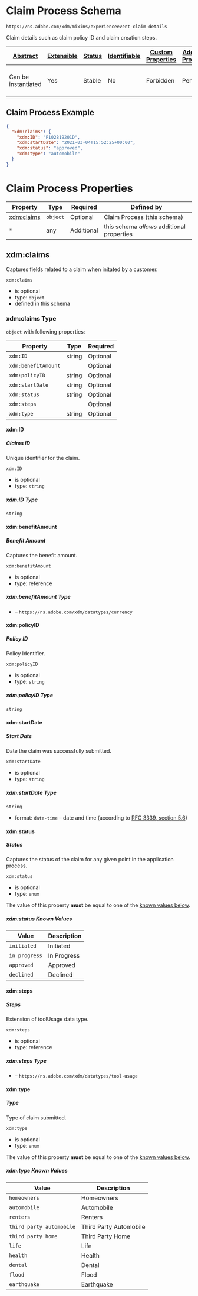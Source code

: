 
# Claim Process Schema

```
https://ns.adobe.com/xdm/mixins/experienceevent-claim-details
```

Claim details such as claim policy ID and claim creation steps.

| [Abstract](../../../../abstract.md) | [Extensible](../../../../extensions.md) | [Status](../../../../status.md) | [Identifiable](../../../../id.md) | [Custom Properties](../../../../extensions.md) | [Additional Properties](../../../../extensions.md) | Defined In |
|-------------------------------------|-----------------------------------------|---------------------------------|-----------------------------------|------------------------------------------------|----------------------------------------------------|------------|
| Can be instantiated | Yes | Stable | No | Forbidden | Permitted | [fieldgroups/experience-event/industry-verticals/experienceevent-claim-details.schema.json](fieldgroups/experience-event/industry-verticals/experienceevent-claim-details.schema.json) |

## Claim Process Example
```json
{
  "xdm:claims": {
    "xdm:ID": "P102819201D",
    "xdm:startDate": "2021-03-04T15:52:25+00:00",
    "xdm:status": "approved",
    "xdm:type": "automobile"
  }
}
```

# Claim Process Properties

| Property | Type | Required | Defined by |
|----------|------|----------|------------|
| [xdm:claims](#xdmclaims) | `object` | Optional | Claim Process (this schema) |
| `*` | any | Additional | this schema *allows* additional properties |

## xdm:claims

Captures fields related to a claim when initated by a customer.

`xdm:claims`
* is optional
* type: `object`
* defined in this schema

### xdm:claims Type


`object` with following properties:


| Property | Type | Required |
|----------|------|----------|
| `xdm:ID`| string | Optional |
| `xdm:benefitAmount`|  | Optional |
| `xdm:policyID`| string | Optional |
| `xdm:startDate`| string | Optional |
| `xdm:status`| string | Optional |
| `xdm:steps`|  | Optional |
| `xdm:type`| string | Optional |



#### xdm:ID
##### Claims ID

Unique identifier for the claim.

`xdm:ID`
* is optional
* type: `string`

##### xdm:ID Type


`string`








#### xdm:benefitAmount
##### Benefit Amount

Captures the benefit amount.

`xdm:benefitAmount`
* is optional
* type: reference

##### xdm:benefitAmount Type


* []() – `https://ns.adobe.com/xdm/datatypes/currency`







#### xdm:policyID
##### Policy ID

Policy Identifier.

`xdm:policyID`
* is optional
* type: `string`

##### xdm:policyID Type


`string`








#### xdm:startDate
##### Start Date

Date the claim was successfully submitted.

`xdm:startDate`
* is optional
* type: `string`

##### xdm:startDate Type


`string`
* format: `date-time` – date and time (according to [RFC 3339, section 5.6](http://tools.ietf.org/html/rfc3339))








#### xdm:status
##### Status

Captures the status of the claim for any given point in the application process.

`xdm:status`
* is optional
* type: `enum`

The value of this property **must** be equal to one of the [known values below](#xdmclaims-known-values).

##### xdm:status Known Values
| Value | Description |
|-------|-------------|
| `initiated` | Initiated |
| `in progress` | In Progress |
| `approved` | Approved |
| `declined` | Declined |






#### xdm:steps
##### Steps

Extension of toolUsage data type.

`xdm:steps`
* is optional
* type: reference

##### xdm:steps Type


* []() – `https://ns.adobe.com/xdm/datatypes/tool-usage`







#### xdm:type
##### Type

Type of claim submitted.

`xdm:type`
* is optional
* type: `enum`

The value of this property **must** be equal to one of the [known values below](#xdmclaims-known-values).

##### xdm:type Known Values
| Value | Description |
|-------|-------------|
| `homeowners` | Homeowners |
| `automobile` | Automobile |
| `renters` | Renters |
| `third party automobile` | Third Party Automobile |
| `third party home` | Third Party Home |
| `life` | Life |
| `health` | Health |
| `dental` | Dental |
| `flood` | Flood |
| `earthquake` | Earthquake |








